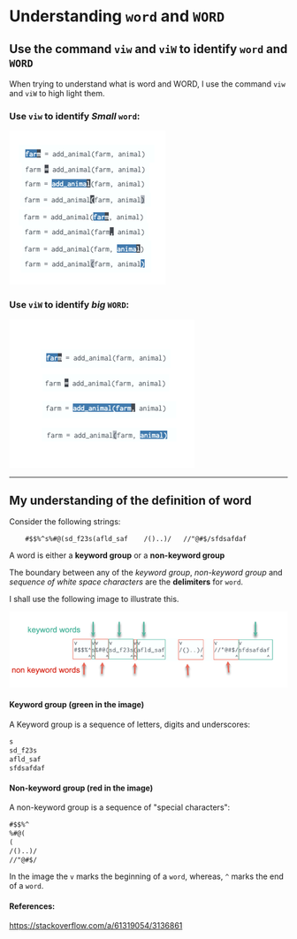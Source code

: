 # Understanding `word` and `WORD`



## Use the command `viw` and `viW` to identify `word` and `WORD`

When trying to understand what is word and WORD, I use the command `viw` and `viW` to high light them.



### Use `viw` to identify *Small* `word`:

![small-word](./assets/small-word.png)

### Use `viW` to identify *big* `WORD`:

![big-word](./assets/big-word.png)

---

## My understanding of the definition of **word**

Consider the following strings:

```
    #$$%^s%#@(sd_f23s(afld_saf    /()..)/   //"@#$/sfdsafdaf
```

A word is either a **keyword group** or a **non-keyword group**

The boundary between any of the *keyword group*,  *non-keyword group* and *sequence of white space characters* are the **delimiters** for `word`.

I shall use the following image to illustrate this.

![my-understanding-of-word](./assets/my-understanding-of-word.png)



#### Keyword group (green in the image)

A Keyword group is a sequence of letters, digits and underscores:

```
s
sd_f23s
afld_saf
sfdsafdaf
```

#### Non-keyword group (red in the image)

A non-keyword group is a sequence of "special characters":

```
#$$%^
%#@(
(
/()..)/
//"@#$/
```

In the image the `v` marks the beginning of a `word`, whereas, `^` marks the end of a `word`.



#### References:

https://stackoverflow.com/a/61319054/3136861



